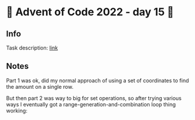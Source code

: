 # 🎄 Advent of Code 2022 - day 15 🎄

## Info

Task description: [link](https://adventofcode.com/2022/day/15)

## Notes
Part 1 was ok, did my normal approach of using a set of coordinates to find the amount on a single row.

But then part 2 was way to big for set operations, so after trying various ways I eventually  got a range-generation-and-combination loop thing working: